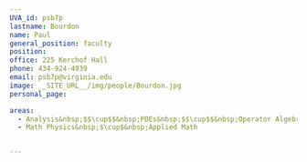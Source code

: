 ```yaml
---
UVA_id: psb7p
lastname: Bourdon
name: Paul
general_position: faculty
position:
office: 225 Kerchof Hall
phone: 434-924-4939
email: psb7p@virginia.edu
image: __SITE_URL__/img/people/Bourdon.jpg
personal_page:

areas:
  - Analysis&nbsp;$$\cup$$&nbsp;PDEs&nbsp;$$\cup$$&nbsp;Operator Algebras
  - Math Physics&nbsp;$\cup$&nbsp;Applied Math


---
```


